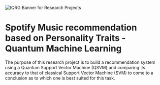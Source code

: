 ![IQRG Banner for Research Projects](../IQRG_Banner_Research_Projects_2024.png)

# Spotify Music recommendation based on Personality Traits - Quantum Machine Learning

The purpose of this research project is to build a recommendation system using a Quantum Support Vector Machine (QSVM) and comparing its accuracy to that of classical Support Vector Machine (SVM) to come to a conclusion as to which one is best suited for this task. 
